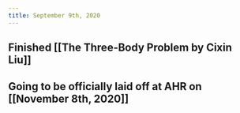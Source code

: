 ```yaml
---
title: September 9th, 2020
---
```


## Finished [[The Three-Body Problem by Cixin Liu]]

## Going to be officially laid off at AHR on [[November 8th, 2020]]

## 
